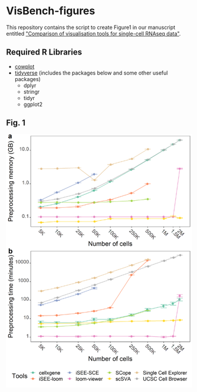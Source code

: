 # VisBench-figures
This repository contains the script to create Figure1 in our manuscript entitled ["Comparison of visualisation tools for single-cell RNAseq data"](https://doi.org/10.1101/2020.01.24.918342).
## Required R Libraries
* [cowplot](https://cran.r-project.org/web/packages/cowplot/index.html)
* [tidyverse](https://cran.r-project.org/web/packages/tidyverse/index.html) (includes the packages below and some other useful packages)
    * dplyr
    * stringr
    * tidyr
    * ggplot2

## Fig. 1
![](figure1_visbench.png)
